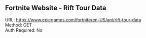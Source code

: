 ## Fortnite Website - Rift Tour Data

URL: https://www.epicgames.com/fortnite/en-US/api/rift-tour-data \
Method: GET \
Auth Required: No